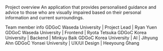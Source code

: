 Project overview
An application that provides personalised guidance and advice to those who are visually impaired based on their personal information and current surroundings. 

Team member info
GDGoC Waseda University | Project Lead | Ryan Yuen
GDGoC Waseda University | Frontend | Ryota Tetsuka
GDGoC Korea University | Backend | Minkyu Baik
GDGoC Korea University | AI | Jihyung Ahn GDGoC
Yonsei University | UX/UI Design | Heeyoung Ghang
